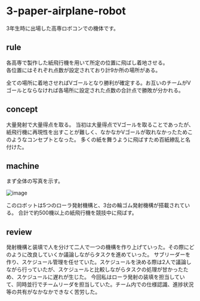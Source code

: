 # 3-paper-airplane-robot
3年生時に出場した高専ロボコンでの機体です。

## rule
各高専で製作した紙飛行機を用いて所定の位置に飛ばし着地させる。<br>
各位置にはそれぞれ点数が設定されており計9か所の場所がある。

全ての場所に着地させればVゴールとなり勝利が確定する。お互いのチームがVゴールとならなければ各場所に設定された点数の合計点で勝敗が分かれる。

## concept
大量発射で大量得点を取る。
当初は大量得点でVゴールを取ることであったが、紙飛行機に再現性を出すことが難しく、なかなかVゴールが取れなかったためこのようなコンセプトとなった。
多くの紙を舞うように飛ばすため百紙繚乱と名付けた。

## machine
まず全体の写真を示す。

![image](https://github.com/hossyan/3-paper-airplane-robot/assets/118952234/6cc1912b-4b6b-4201-9afd-d84f13477a7c)

このロボットは5つのローラ発射機構と、3台の輪ゴム発射機構が搭載されている。
合計で約500機以上の紙飛行機を競技中に飛ばす。


## review
発射機構と装填で人を分けて二人で一つの機構を作り上げていった。その際にどのように改良していくか議論しながらタスクを進めていった。
サブリーダーを作り、スケジュール管理を任せていた。スケジュールを決める際は2人で議論しながら行っていたが、スケジュールと比較しながらタスクの処理が甘かったため、スケジュールに遅れが生じた。
今回私はローラ発射の装填を担当していて、同時並行でチームリーダを担当していた。チーム内での仕様認識、進捗状況等の共有がなかなかできなく苦労した。
